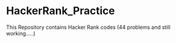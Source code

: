 # HackerRank_Practice
This Repository contains Hacker Rank codes (44 problems and still working.....)

